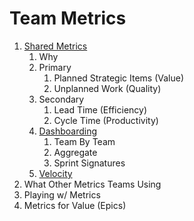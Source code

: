# Team Metrics

1. [Shared Metrics](../../metrics.md)
   1. Why
   2. Primary
      1. Planned Strategic Items (Value)
      2. Unplanned Work (Quality)
   3. Secondary
      1. Lead Time (Efficiency)
      2. Cycle Time (Productivity)
   4. [Dashboarding](https://us.holistics.com)
      1. Team By Team
      2. Aggregate
      3. Sprint Signatures
   5. [Velocity](../topics/velocity_metrics.md)
2. What Other Metrics Teams Using
3. Playing w/ Metrics
4. Metrics for Value (Epics)

